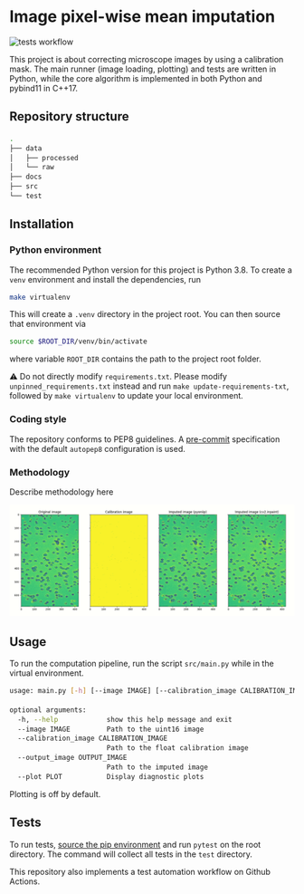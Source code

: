 Image pixel-wise mean imputation
================================



![tests workflow](https://github.com/orphefs/oni-image-processing-runner/actions/workflows/tests.yml/badge.svg)

This project is about correcting microscope images by using a calibration mask. The main runner (image loading, plotting) and tests are written in Python, while the core algorithm is implemented in both Python and pybind11 in C++17.

## Repository structure

```bash
.
├── data
│   ├── processed
│   └── raw
├── docs
├── src
└── test
```

## Installation

### Python environment

The recommended Python version for this project is Python 3.8. To create a `venv` environment and install the dependencies, run

```bash
make virtualenv
```

This will create a `.venv` directory in the project root. You can then source that environment via

```bash
source $ROOT_DIR/venv/bin/activate
```

where variable `ROOT_DIR` contains the path to the project root folder.

:warning: Do not directly modify `requirements.txt`. Please modify `unpinned_requirements.txt` instead and run `make update-requirements-txt`, followed by `make virtualenv` to update your local environment.

### Coding style

The repository conforms to PEP8 guidelines. A [pre-commit](.pre-commit-config.yaml) specification with the default `autopep8` configuration is used.

### Methodology

Describe methodology here

![alt text](pyoniip_results.gif "Results on sample image and comparison with SOTA")

## Usage

To run the computation pipeline, run the script `src/main.py` while in the virtual environment.

```bash
usage: main.py [-h] [--image IMAGE] [--calibration_image CALIBRATION_IMAGE] [--output_image OUTPUT_IMAGE] [--plot PLOT]

optional arguments:
  -h, --help            show this help message and exit
  --image IMAGE         Path to the uint16 image
  --calibration_image CALIBRATION_IMAGE
                        Path to the float calibration image
  --output_image OUTPUT_IMAGE
                        Path to the imputed image
  --plot PLOT           Display diagnostic plots

```
Plotting is off by default.

## Tests

To run tests, [source the pip environment](#installation) and run `pytest` on the root directory. The command will collect all tests in the `test` directory.

This repository also implements a test automation workflow on Github Actions.
